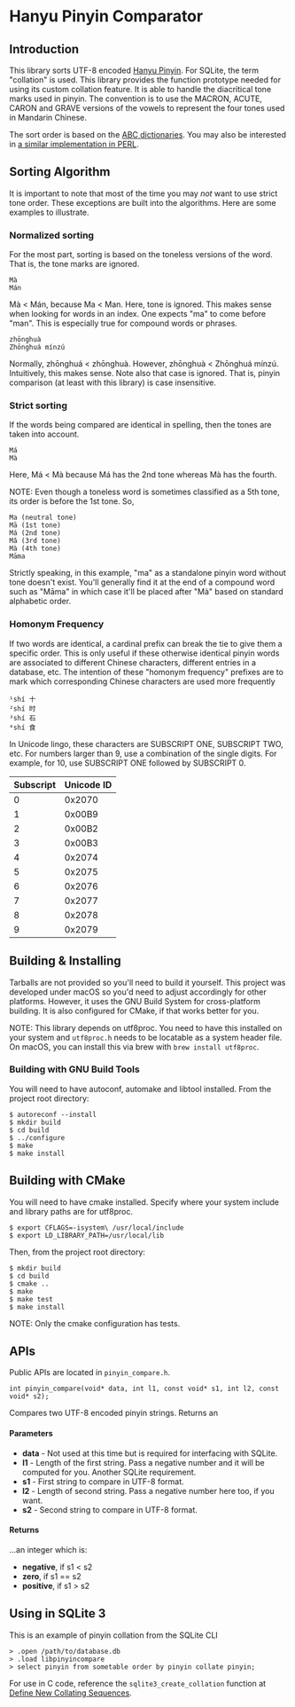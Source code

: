 # Hanyu Pinyin Comparator
## Introduction
This library sorts UTF-8 encoded [Hanyu Pinyin](https://en.wikipedia.org/wiki/Pinyin). For SQLite, the term "collation" is used. This library provides the function prototype needed for using its custom collation feature. It is able to handle the diacritical tone marks used in pinyin. The convention is to use the MACRON, ACUTE, CARON and GRAVE versions of the vowels to represent the four tones used in Mandarin Chinese.

The sort order is based on the [ABC dictionaries](http://wenlin.com/abc). You may also be interested in [a similar implementation in PERL](http://wenlin.com/pysort.htm).

## Sorting Algorithm
It is important to note that most of the time you may _not_ want to use strict tone order. These exceptions are built into the algorithms. Here are some examples to illustrate.

### Normalized sorting
For the most part, sorting is based on the toneless versions of the word. That is, the tone marks are ignored.

    Mà
    Mán

Mà < Mán, because Ma < Man. Here, tone is ignored. This makes sense when looking for words in an index. One expects "ma" to come before "man". This is especially true for compound words or phrases.

    zhōnghuà
    Zhōnghuá mínzú

Normally, zhōnghuá < zhōnghuà. However, zhōnghuà < Zhōnghuá mínzú. Intuitively, this makes sense. Note also that case is ignored. That is, pinyin comparison (at least with this library) is case insensitive.

### Strict sorting
If the words being compared are identical in spelling, then the tones are taken into account.

    Má
    Mà

Here, Má < Mà because Má has the 2nd tone whereas Mà has the fourth.

NOTE: Even though a toneless word is sometimes classified as a 5th tone, its order is before the 1st tone. So,

    Ma (neutral tone)
    Mā (1st tone)
    Má (2nd tone)
    Mǎ (3rd tone)
    Mà (4th tone)
    Māma

Strictly speaking, in this example, "ma" as a standalone pinyin word without tone doesn't exist. You'll generally find it at the end of a compound word such as "Māma" in which case it'll be placed after "Mà" based on standard alphabetic order.

### Homonym Frequency
If two words are identical, a cardinal prefix can break the tie to give them a specific order. This is only useful if these otherwise identical pinyin words are associated to different Chinese characters, different entries in a database, etc. The intention of these "homonym frequency" prefixes are to mark which corresponding Chinese characters are used more frequently

    ¹shí 十
    ²shí 时
    ³shí 石
    ⁴shí 食

In Unicode lingo, these characters are SUBSCRIPT ONE, SUBSCRIPT TWO, etc. For numbers larger than 9, use a combination of the single digits. For example, for 10, use SUBSCRIPT ONE followed by SUBSCRIPT 0.

Subscript | Unicode ID
---|---
0|0x2070
1|0x00B9
2|0x00B2
3|0x00B3
4|0x2074
5|0x2075
6|0x2076
7|0x2077
8|0x2078
9|0x2079

## Building & Installing
Tarballs are not provided so you'll need to build it yourself. This project was developed under macOS so you'd need to adjust accordingly for other platforms. However, it uses the GNU Build System for cross-platform building. It is also configured for CMake, if that works better for you.

NOTE: This library depends on utf8proc. You need to have this installed on your system and `utf8proc.h` needs to be locatable as a system header file. On macOS, you can install this via brew with `brew install utf8proc`.

### Building with GNU Build Tools
You will need to have autoconf, automake and libtool installed. From the project root directory:

```
$ autoreconf --install
$ mkdir build
$ cd build
$ ../configure
$ make
$ make install
```

## Building with CMake
You will need to have cmake installed. Specify where your system include and library paths are for utf8proc.

```
$ export CFLAGS=-isystem\ /usr/local/include
$ export LD_LIBRARY_PATH=/usr/local/lib
```

Then, from the project root directory:

```
$ mkdir build
$ cd build
$ cmake ..
$ make
$ make test
$ make install
```

NOTE: Only the cmake configuration has tests.

## APIs

Public APIs are located in `pinyin_compare.h`.

    int pinyin_compare(void* data, int l1, const void* s1, int l2, const void* s2);

Compares two UTF-8 encoded pinyin strings. Returns an
#### Parameters
- **data** - Not used at this time but is required for interfacing with SQLite.
- **l1** - Length of the first string. Pass a negative number and it will be computed for you. Another SQLite requirement.
- **s1** - First string to compare in UTF-8 format.
- **l2** - Length of second string. Pass a negative number here too, if you want.
- **s2** - Second string to compare in UTF-8 format.

#### Returns
...an integer which is:
- **negative**, if s1 < s2
- **zero**, if s1 == s2
- **positive**, if s1 > s2

## Using in SQLite 3
This is an example of pinyin collation from the SQLite CLI

```
> .open /path/to/database.db
> .load libpinyincompare
> select pinyin from sometable order by pinyin collate pinyin;
```

For use in C code, reference the `sqlite3_create_collation` function at [Define New Collating Sequences](https://www.sqlite.org/c3ref/create_collation.html).
